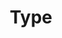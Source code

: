 ---
title: 'Type'
field: 'dcterms.type'
slug: 'dcterms-type'
description: 'The nature, type or genre of the resource'
comment: 'Select from control list'
required: True
vocabulary: 'vocabulary.txt'
module: 'Form'
cluster: 'Global'
policy: 'Controlled value. Single select from control list.'
layout: 'home'
---